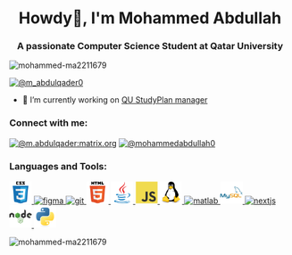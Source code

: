 <h1 align="center">Howdy👋, I'm Mohammed Abdullah</h1>
<h3 align="center">A passionate Computer Science Student at Qatar University</h3>

<p align="left"> <img src="https://komarev.com/ghpvc/?username=mohammed-ma2211679&label=Profile%20views&color=0e75b6&style=flat" alt="mohammed-ma2211679" /> </p>


<p align="left"> <a href="https://twitter.com/@m_abdulqader0" target="blank"><img src="https://img.shields.io/twitter/follow/@m_abdulqader0?logo=twitter&style=for-the-badge" alt="@m_abdulqader0" /></a> </p>

- 🔭 I’m currently working on [QU StudyPlan manager](https://github.com/Mohammed-ma2211679/my-website.git)

<h3 align="left">Connect with me:</h3>
<p align="left">
<a href="https://matrix.to/#/@m.abdulqader:matrix.org" target="blank"><img align="center" src="https://matrix.org/images/matrix-logo-white.svg" alt="@m.abdulqader:matrix.org" height="50" width="50" /></a>
<a href="https://t.me/mohammedabdullah0" target="blank"><img align="center" src="https://cdn.pixabay.com/photo/2020/10/17/13/21/telegram-5662082_1280.png" alt="@mohammedabdullah0" height="40" width="40" /></a>
</p>

<h3 align="left">Languages and Tools:</h3>
<p align="left"> <a href="https://www.w3schools.com/css/" target="_blank" rel="noreferrer"> <img src="https://raw.githubusercontent.com/devicons/devicon/master/icons/css3/css3-original-wordmark.svg" alt="css3" width="40" height="40"/> </a> <a href="https://www.figma.com/" target="_blank" rel="noreferrer"> <img src="https://www.vectorlogo.zone/logos/figma/figma-icon.svg" alt="figma" width="40" height="40"/> </a> <a href="https://git-scm.com/" target="_blank" rel="noreferrer"> <img src="https://www.vectorlogo.zone/logos/git-scm/git-scm-icon.svg" alt="git" width="40" height="40"/> </a> <a href="https://www.w3.org/html/" target="_blank" rel="noreferrer"> <img src="https://raw.githubusercontent.com/devicons/devicon/master/icons/html5/html5-original-wordmark.svg" alt="html5" width="40" height="40"/> </a> <a href="https://www.java.com" target="_blank" rel="noreferrer"> <img src="https://raw.githubusercontent.com/devicons/devicon/master/icons/java/java-original.svg" alt="java" width="40" height="40"/> </a> <a href="https://developer.mozilla.org/en-US/docs/Web/JavaScript" target="_blank" rel="noreferrer"> <img src="https://raw.githubusercontent.com/devicons/devicon/master/icons/javascript/javascript-original.svg" alt="javascript" width="40" height="40"/> </a> <a href="https://www.linux.org/" target="_blank" rel="noreferrer"> <img src="https://raw.githubusercontent.com/devicons/devicon/master/icons/linux/linux-original.svg" alt="linux" width="40" height="40"/> </a> <a href="https://www.mathworks.com/" target="_blank" rel="noreferrer"> <img src="https://upload.wikimedia.org/wikipedia/commons/2/21/Matlab_Logo.png" alt="matlab" width="40" height="40"/> </a> <a href="https://www.mysql.com/" target="_blank" rel="noreferrer"> <img src="https://raw.githubusercontent.com/devicons/devicon/master/icons/mysql/mysql-original-wordmark.svg" alt="mysql" width="40" height="40"/> </a> <a href="https://nextjs.org/" target="_blank" rel="noreferrer"> <img src="https://cdn.worldvectorlogo.com/logos/nextjs-2.svg" alt="nextjs" width="40" height="40"/> </a> <a href="https://nodejs.org" target="_blank" rel="noreferrer"> <img src="https://raw.githubusercontent.com/devicons/devicon/master/icons/nodejs/nodejs-original-wordmark.svg" alt="nodejs" width="40" height="40"/> </a> <a href="https://www.python.org" target="_blank" rel="noreferrer"> <img src="https://raw.githubusercontent.com/devicons/devicon/master/icons/python/python-original.svg" alt="python" width="40" height="40"/> </a> </p>

<p><img align="left" src="https://github-readme-stats.vercel.app/api/top-langs?username=mohammed-ma2211679&show_icons=true&locale=en&layout=compact" alt="mohammed-ma2211679" /></p>

